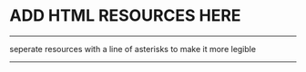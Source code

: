 # ADD HTML RESOURCES HERE
*************************
seperate resources with a line of asterisks to make it more legible
*******************************************************************
